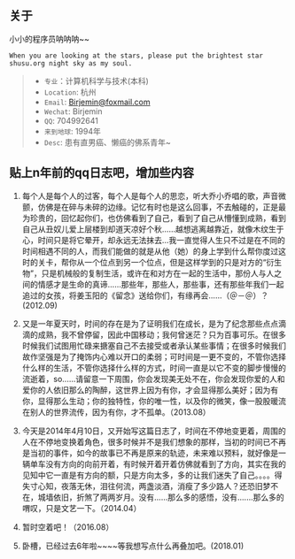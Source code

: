 ## 关于
小小的程序员呐呐呐~~

```
When you are looking at the stars, please put the brightest star shusu.org night sky as my soul.
```

  > * `专业`：计算机科学与技术(本科)
  > * `Location`: 杭州
  > * `Email`: Birjemin@foxmail.com
  > * `Wechat`: Birjemin
  > * `QQ`: 704992641
  > * `来到地球`: 1994年
  > * `Desc`: 患有直男癌、懒癌的佛系青年~

## 贴上n年前的qq日志吧，增加些内容

1. 每个人是每个人的过客，每个人是每个人的思恋，听大乔小乔唱的歌，声音微颤，仿佛是在碎与未碎的边缘。记忆有时也是这么回事，不去触碰的，正是最为珍贵的，回忆起你们，也仿佛看到了自己，看到了自己从懵懂到成熟，看到自己从丑奴儿爱上层楼到却道天凉好个秋……越想逃离越靠近，就像木纹生于心，时间只是将它晕开，却永远无法抹去…我一直觉得人生只不过是在不同的时间相遇不同的人，而我们能做的就是从他（她）的身上学到什么帮你度过这时的关卡，帮你从一个位点到另一个位点，但是这样学到的只是对方的“衍生物”，只是机械般的复制生活，或许在和对方在一起的生活中，那份人与人之间的情感才是生命的真谛……那些年，那些人，那些事，还有那些年我们一起追过的女孩，将姜玉阳的《留念》送给你们，有缘再会……（＠－＠）？(2012.09)

2. 又是一年夏天时，时间的存在是为了证明我们在成长，是为了纪念那些点点滴滴的成熟，我不曾停留，因此中国移动；我何曾迷茫？只为百事可乐。在很多时候我们试图用忙碌来搪塞自己不去接受或者承认某些事情；在很多时候我们故作坚强是为了掩饰内心难以开口的柔弱；可时间是一更不变的，不管你选择什么样的生活，不管你选择什么样的方式，时间一直是以它不变的脚步慢慢的流逝着，so......请留意一下周围，你会发现美无处不在，你会发现你爱的人和爱你的人依旧那么的陶醉，这世界上因为有你，才会显得那么美好；因为有你，显得那么生动；你的独特性，你的唯一性，以及你的微笑，像一股股暖流在别人的世界流传，因为有你，才不孤单。（2013.08）

3. 今天是2014年4月10日，又开始写这篇日志了，时间在不停地变更着，周围的人在不停地变换着角色，很多时候并不是我们想象的那样，当初的时间已不再是当初的事件，如今的故事已不再是原来的轨迹，未来难以预料，就好像是一辆单车没有方向的向前开着，有时候开着开着仿佛就看到了方向，其实在我的见知中它一直是有方向的额，只是方向太多，多的让我们迷失了自己。。。。得失寸心知，夜落无休，泪往何流，两盏淡酒，消瘦了多少路人？还恐旧梦不在，城墙依旧，折煞了两两岁月。没有......那么多的感悟，没有.......那么多的喟叹，只是文艺一下。（2014.04）

4. 暂时空着吧！（2016.08）

5. 卧槽，已经过去6年啦~~~~等我想写点什么再叠加吧。(2018.01)
